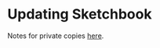 # Updating Sketchbook

Notes for private copies [here](https://gist.github.com/0xjac/85097472043b697ab57ba1b1c7530274).
